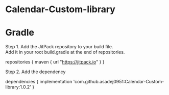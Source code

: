 # Calendar-Custom-library
# Gradle
Step 1. Add the JitPack repository to your build file.\
Add it in your root build.gradle at the end of repositories.

 repositories {
    maven { url "https://jitpack.io" }
  }
  
  Step 2. Add the dependency
  
  dependencies {
	        implementation 'com.github.asadej0951:Calendar-Custom-library:1.0.2'
	}
